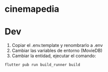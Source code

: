 # cinemapedia

# Dev

1. Copiar el .env.template y renombrarlo a .env
2. Cambiar las variables de entorno (MovieDB)
3. Cambiar la entidad, ejecutar el comando:
```
flutter pub run build_runner build
```
